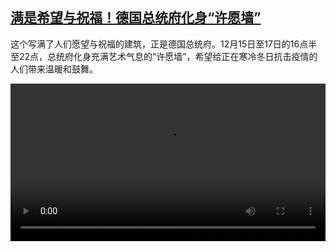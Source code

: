 <!--1608285249000-->
[满是希望与祝福！德国总统府化身“许愿墙”](https://www.dw.com/zh/%E6%BB%A1%E6%98%AF%E5%B8%8C%E6%9C%9B%E4%B8%8E%E7%A5%9D%E7%A6%8F%EF%BC%81%E5%BE%B7%E5%9B%BD%E6%80%BB%E7%BB%9F%E5%BA%9C%E5%8C%96%E8%BA%AB%E2%80%9C%E8%AE%B8%E6%84%BF%E5%A2%99%E2%80%9D/a-55976614)
------

<p>这个写满了人们愿望与祝福的建筑，正是德国总统府。12月15日至17日的16点半至22点，总统府化身充满艺术气息的“许愿墙”，希望给正在寒冷冬日抗击疫情的人们带来温暖和鼓舞。</small></p><video src="https://tvdownloaddw-a.akamaihd.net/dwtv_video/flv/vdt_zh/2020/bchi201217_001_d7a1cbchi_201217_berlinwide_sd_sor.mp4" controls style="width:100%"></video>
